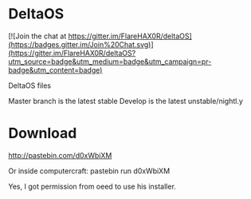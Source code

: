 DeltaOS
=======

[![Join the chat at https://gitter.im/FlareHAX0R/deltaOS](https://badges.gitter.im/Join%20Chat.svg)](https://gitter.im/FlareHAX0R/deltaOS?utm_source=badge&utm_medium=badge&utm_campaign=pr-badge&utm_content=badge)

DeltaOS files

Master branch is the latest stable
Develop is the latest unstable/nightl.y


Download
=======
http://pastebin.com/d0xWbiXM

Or inside computercraft:
pastebin run d0xWbiXM

Yes, I got permission from oeed to use his installer.
